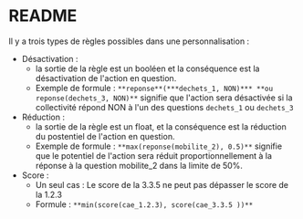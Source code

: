 # README

Il y a trois types de règles possibles dans une personnalisation :

* Désactivation :
  * la sortie de la règle est un booléen et la conséquence est la désactivation de l'action en question.
  * Exemple de formule : `**reponse**(***dechets_1, NON)*** **ou reponse(dechets_3, NON)**` signifie que l'action sera désactivée si la collectivité répond NON à l'un des questions `dechets_1` ou `dechets_3`
* Réduction :
  * la sortie de la règle est un float, et la conséquence est la réduction du postentiel de l'action en question.
  * Exemple de formule : `**max(reponse(mobilite_2), 0.5)**` signifie que le potentiel de l'action sera réduit proportionnellement à la réponse à la question mobilite\_2 dans la limite de 50%.
* Score :
  * Un seul cas : Le score de la 3.3.5 ne peut pas dépasser le score de la 1.2.3
  * Formule : `**min(score(cae_1.2.3), score(cae_3.3.5 ))**`
